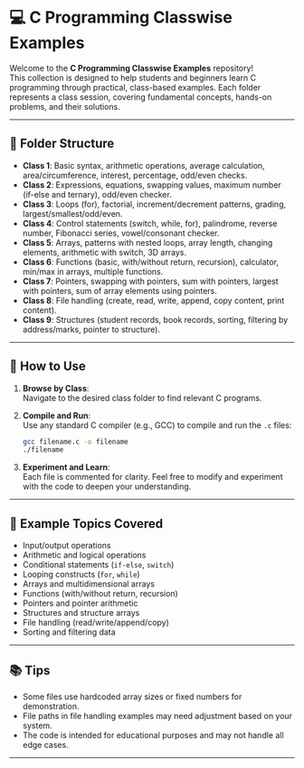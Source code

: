 # 💻 C Programming Classwise Examples

Welcome to the **C Programming Classwise Examples** repository!  
This collection is designed to help students and beginners learn C programming through practical, class-based examples. Each folder represents a class session, covering fundamental concepts, hands-on problems, and their solutions.

---

## 📁 Folder Structure

- **Class 1**: Basic syntax, arithmetic operations, average calculation, area/circumference, interest, percentage, odd/even checks.
- **Class 2**: Expressions, equations, swapping values, maximum number (if-else and ternary), odd/even checker.
- **Class 3**: Loops (for), factorial, increment/decrement patterns, grading, largest/smallest/odd/even.
- **Class 4**: Control statements (switch, while, for), palindrome, reverse number, Fibonacci series, vowel/consonant checker.
- **Class 5**: Arrays, patterns with nested loops, array length, changing elements, arithmetic with switch, 3D arrays.
- **Class 6**: Functions (basic, with/without return, recursion), calculator, min/max in arrays, multiple functions.
- **Class 7**: Pointers, swapping with pointers, sum with pointers, largest with pointers, sum of array elements using pointers.
- **Class 8**: File handling (create, read, write, append, copy content, print content).
- **Class 9**: Structures (student records, book records, sorting, filtering by address/marks, pointer to structure).

---

## 🚦 How to Use

1. **Browse by Class**:  
   Navigate to the desired class folder to find relevant C programs.

2. **Compile and Run**:  
   Use any standard C compiler (e.g., GCC) to compile and run the `.c` files:
   ```sh
   gcc filename.c -o filename
   ./filename
   ```

3. **Experiment and Learn**:  
   Each file is commented for clarity. Feel free to modify and experiment with the code to deepen your understanding.

---


## 📝 Example Topics Covered

- Input/output operations
- Arithmetic and logical operations
- Conditional statements (`if-else`, `switch`)
- Looping constructs (`for`, `while`)
- Arrays and multidimensional arrays
- Functions (with/without return, recursion)
- Pointers and pointer arithmetic
- Structures and structure arrays
- File handling (read/write/append/copy)
- Sorting and filtering data

---

## 📚 Tips

- Some files use hardcoded array sizes or fixed numbers for demonstration.
- File paths in file handling examples may need adjustment based on your system.
- The code is intended for educational purposes and may not handle all edge cases.

---
